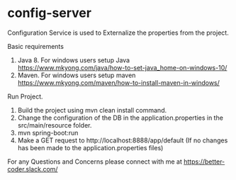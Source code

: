 # config-server
Configuration Service is used to Externalize the properties from the project.

Basic requirements
1. Java 8. For windows users setup Java https://www.mkyong.com/java/how-to-set-java_home-on-windows-10/
2. Maven. For windows users setup maven https://www.mkyong.com/maven/how-to-install-maven-in-windows/



Run Project.
1. Build the project using mvn clean install command.
2. Change the configuration of the DB in the application.properties in the src/main/resource folder.
3. mvn spring-boot:run
4. Make a GET request to http://localhost:8888/app/default (If no changes has been made to the application.properties files)

For any Questions and Concerns please connect with me at https://better-coder.slack.com/
